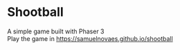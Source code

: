# Shootball
A simple game built with Phaser 3<br>
Play the game in https://samuelnovaes.github.io/shootball

